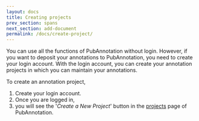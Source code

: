 ```yaml
---
layout: docs
title: Creating projects
prev_section: spans
next_section: add-document
permalink: /docs/create-project/
---
```


You can use all the functions of PubAnnotation without login.
However, if you want to deposit your annotations to PubAnnotation, you need to create your login account.
With the login account, you can create your annotation projects in which you can maintain your annotations.

To create an annotation project,

1. Create your login account.
2. Once you are logged in,
3. you will see the '*Create a New Project*' button in the [projects](http://pubannotation.org/projects) page of PubAnnotation.
